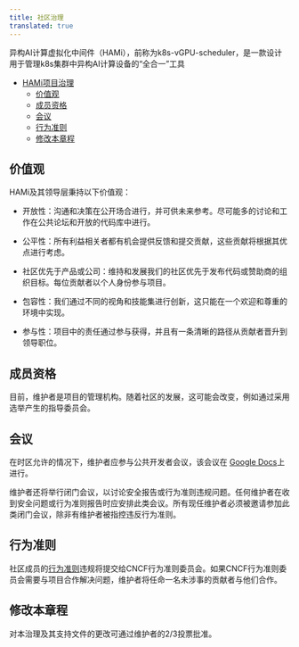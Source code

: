 ```yaml
---
title: 社区治理
translated: true
---
```


异构AI计算虚拟化中间件（HAMi），前称为k8s-vGPU-scheduler，是一款设计用于管理k8s集群中异构AI计算设备的“全合一”工具

- [HAMi项目治理](#hami项目治理)
  - [价值观](#价值观)
  - [成员资格](#成员资格)
  - [会议](#会议)
  - [行为准则](#行为准则)
  - [修改本章程](#修改本章程)

## 价值观

HAMi及其领导层秉持以下价值观：

* 开放性：沟通和决策在公开场合进行，并可供未来参考。尽可能多的讨论和工作在公共论坛和开放的代码库中进行。

* 公平性：所有利益相关者都有机会提供反馈和提交贡献，这些贡献将根据其优点进行考虑。

* 社区优先于产品或公司：维持和发展我们的社区优先于发布代码或赞助商的组织目标。每位贡献者以个人身份参与项目。

* 包容性：我们通过不同的视角和技能集进行创新，这只能在一个欢迎和尊重的环境中实现。

* 参与性：项目中的责任通过参与获得，并且有一条清晰的路径从贡献者晋升到领导职位。

## 成员资格

目前，维护者是项目的管理机构。随着社区的发展，这可能会改变，例如通过采用选举产生的指导委员会。

## 会议

在时区允许的情况下，维护者应参与公共开发者会议，该会议在
[Google Docs](https://docs.google.com/document/d/1YC6hco03_oXbF9IOUPJ29VWEddmITIKIfSmBX8JtGBw/edit)上进行。

维护者还将举行闭门会议，以讨论安全报告或行为准则违规问题。任何维护者在收到安全问题或行为准则报告时应安排此类会议。所有现任维护者必须被邀请参加此类闭门会议，除非有维护者被指控违反行为准则。

## 行为准则

社区成员的[行为准则](https://github.com/cncf/foundation/blob/main/code-of-conduct.md)违规将提交给CNCF行为准则委员会。如果CNCF行为准则委员会需要与项目合作解决问题，维护者将任命一名未涉事的贡献者与他们合作。

## 修改本章程

对本治理及其支持文件的更改可通过维护者的2/3投票批准。